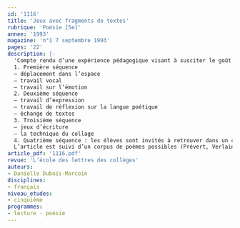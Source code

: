 ```yaml
---
id: '1116'
title: 'Jeux avec fragments de textes'
rubrique: 'Poésie [5e]'
annee: '1993'
magazine: 'n°1 7 septembre 1993'
pages: '22'
description: |-
  'Compte rendu d’une expérience pédagogique visant à susciter le goût de la poésie dans les premières années du collège. Une trentaine d’extraits de poèmes, dont l’origine n’est pas indiquée aux élèves, leur sont distribués…
  1. Première séquence
  – déplacement dans l’espace
  – travail vocal
  – travail sur l’émotion
  2. Deuxième séquence
  – travail d’expression
  – travail de réflexion sur la langue poétique
  – échange de textes
  3. Troisième séquence
  – jeux d’écriture
  – la technique du collage
  4. Quatrième séquence : les élèves sont invités à retrouver dans un corpus le texte dans lequel se situe l’extrait
  L’article est suivi d’un corpus de poèmes possibles (Prévert, Verlaine, Tardieu, Supervielle, Paz, Ponge, Eluard, Char, Ransetsu).'
article_pdf: '1116.pdf'
revue: 'L’école des lettres des collèges'
auteurs:
- Danielle Dubois-Marcoin
disciplines:
- français
niveau_etudes:
- cinquième
programmes:
- lecture - poésie
---
```

